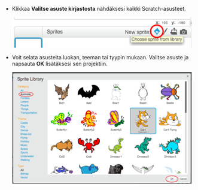 + Klikkaa **Valitse asuste kirjastosta** nähdäksesi kaikki Scratch-asusteet.
    
    ![kuvakaappaus](images/sprite-library.png)

+ Voit selata asusteita luokan, teeman tai tyypin mukaan. Valitse asuste ja napsauta **OK** lisätäksesi sen projektiin.
    
    ![kuvakaappaus](images/sprite-choose.png)